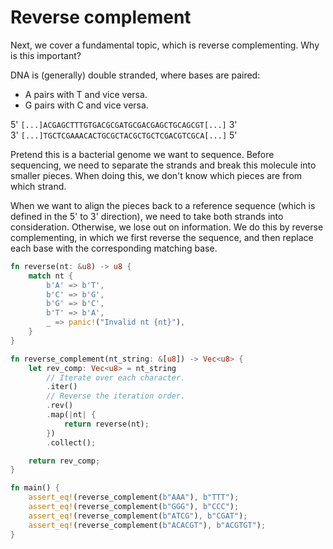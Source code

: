 # Reverse complement
Next, we cover a fundamental topic, which is reverse complementing. Why is this important?

DNA is (generally) double stranded, where bases are paired:
- A pairs with T and vice versa.
- G pairs with C and vice versa.


5' `[...]ACGAGCTTTGTGACGCGATGCGACGAGCTGCAGCGT[...]` 3'<br>
3' `[...]TGCTCGAAACACTGCGCTACGCTGCTCGACGTCGCA[...]` 5'


Pretend this is a bacterial genome we want to sequence. Before sequencing, we need to separate the strands and break this molecule into smaller pieces. When doing this, we don't know which pieces are from which strand.

When we want to align the pieces back to a reference sequence (which is defined in the 5' to 3' direction), we need to take both strands into consideration. Otherwise, we lose out on information. We do this by reverse complementing, in which we first reverse the sequence, and then replace each base with the corresponding matching base.

```rust
fn reverse(nt: &u8) -> u8 {
    match nt {
        b'A' => b'T',
        b'C' => b'G',
        b'G' => b'C',
        b'T' => b'A',
        _ => panic!("Invalid nt {nt}"),
    }
}

fn reverse_complement(nt_string: &[u8]) -> Vec<u8> {
    let rev_comp: Vec<u8> = nt_string
        // Iterate over each character.
        .iter()
        // Reverse the iteration order.
        .rev()
        .map(|nt| {
            return reverse(nt);
        })
        .collect();

    return rev_comp;
}

fn main() {
    assert_eq!(reverse_complement(b"AAA"), b"TTT");
    assert_eq!(reverse_complement(b"GGG"), b"CCC");
    assert_eq!(reverse_complement(b"ATCG"), b"CGAT");
    assert_eq!(reverse_complement(b"ACACGT"), b"ACGTGT");
}
```
